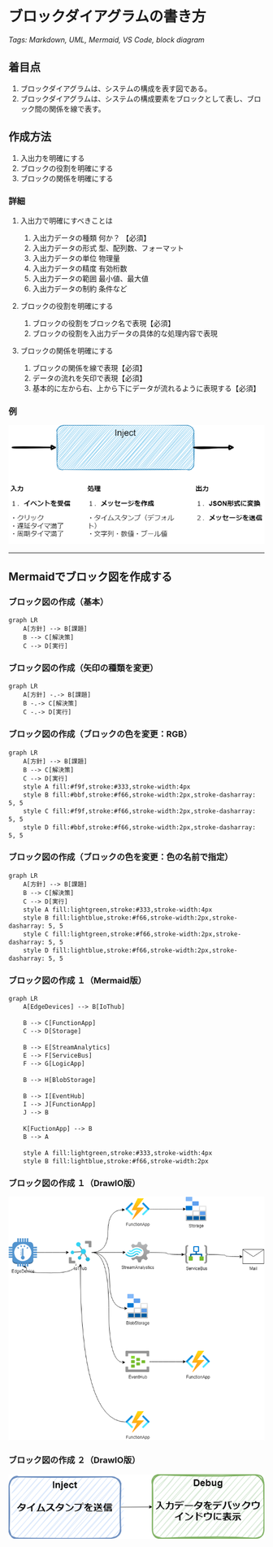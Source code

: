 # ブロックダイアグラムの書き方
*Tags: Markdown, UML, Mermaid, VS Code, block diagram*

## 着目点
1. ブロックダイアグラムは、システムの構成を表す図である。
1. ブロックダイアグラムは、システムの構成要素をブロックとして表し、ブロック間の関係を線で表す。

## 作成方法
1. 入出力を明確にする
1. ブロックの役割を明確にする
1. ブロックの関係を明確にする

### 詳細
1. 入出力で明確にすべきことは
    1. 入出力データの種類 何か？ 【必須】
    1. 入出力データの形式 型、配列数、フォーマット
    1. 入出力データの単位 物理量
    1. 入出力データの精度 有効桁数
    1. 入出力データの範囲 最小値、最大値
    1. 入出力データの制約 条件など

1. ブロックの役割を明確にする
    1. ブロックの役割をブロック名で表現【必須】
    1. ブロックの役割を入出力データの具体的な処理内容で表現

1. ブロックの関係を明確にする
    1. ブロックの関係を線で表現【必須】
    1. データの流れを矢印で表現【必須】
    1. 基本的に左から右、上から下にデータが流れるように表現する【必須】

### 例
![ブロックダイアグラムの例](./img/inject-node.drawio.png)

---

## Mermaidでブロック図を作成する
### ブロック図の作成（基本）
```mermaid
graph LR
    A[方針] --> B[課題]
    B --> C[解決策]
    C --> D[実行]
```
### ブロック図の作成（矢印の種類を変更）
```mermaid
graph LR
    A[方針] -.-> B[課題]
    B -.-> C[解決策]
    C -.-> D[実行]
```
### ブロック図の作成（ブロックの色を変更：RGB）
```mermaid
graph LR
    A[方針] --> B[課題]
    B --> C[解決策]
    C --> D[実行]
    style A fill:#f9f,stroke:#333,stroke-width:4px
    style B fill:#bbf,stroke:#f66,stroke-width:2px,stroke-dasharray: 5, 5
    style C fill:#f9f,stroke:#f66,stroke-width:2px,stroke-dasharray: 5, 5
    style D fill:#bbf,stroke:#f66,stroke-width:2px,stroke-dasharray: 5, 5
```
### ブロック図の作成（ブロックの色を変更：色の名前で指定）
```mermaid
graph LR
    A[方針] --> B[課題]
    B --> C[解決策]
    C --> D[実行]
    style A fill:lightgreen,stroke:#333,stroke-width:4px
    style B fill:lightblue,stroke:#f66,stroke-width:2px,stroke-dasharray: 5, 5
    style C fill:lightgreen,stroke:#f66,stroke-width:2px,stroke-dasharray: 5, 5
    style D fill:lightblue,stroke:#f66,stroke-width:2px,stroke-dasharray: 5, 5
```
### ブロック図の作成 １（Mermaid版）
```mermaid
graph LR
    A[EdgeDevices] --> B[IoThub]
    
    B --> C[FunctionApp]
    C --> D[Storage]
    
    B --> E[StreamAnalytics]
    E --> F[ServiceBus]
    F --> G[LogicApp]

    B --> H[BlobStorage]

    B --> I[EventHub]
    I --> J[FunctionApp]
    J --> B

    K[FuctionApp] --> B
    B --> A

    style A fill:lightgreen,stroke:#333,stroke-width:4px
    style B fill:lightblue,stroke:#f66,stroke-width:2px
```
### ブロック図の作成 １（DrawIO版）
![DrawIO](img/senario.drawio.png)
### ブロック図の作成 ２（DrawIO版）
![DrawIO](img/senario2.drawio.png)